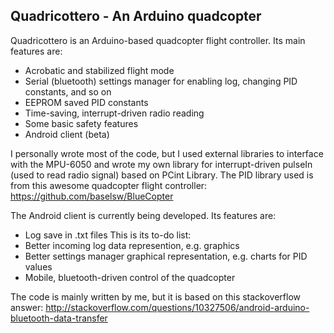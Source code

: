 ## Quadricottero - An Arduino quadcopter

Quadricottero is an Arduino-based quadcopter flight controller. 
Its main features are:
* Acrobatic and stabilized flight mode
* Serial (bluetooth) settings manager for enabling log, changing PID constants, and so on
* EEPROM saved PID constants
* Time-saving, interrupt-driven radio reading
* Some basic safety features
* Android client (beta)

I personally wrote most of the code, but I used external libraries to interface with the MPU-6050 and wrote my own library for interrupt-driven pulseIn (used to read radio signal) based on PCint Library. The PID library used is from this awesome quadcopter flight controller: https://github.com/baselsw/BlueCopter

The Android client is currently being developed. Its features are:
* Log save in .txt files
This is its to-do list:
* Better incoming log data represention, e.g. graphics
* Better settings manager graphical representation, e.g. charts for PID values
* Mobile, bluetooth-driven control of the quadcopter

The code is mainly written by me, but it is based on this stackoverflow answer: http://stackoverflow.com/questions/10327506/android-arduino-bluetooth-data-transfer
